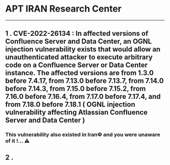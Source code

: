 # APT IRAN Research Center
-----------------------------------------------------------------
## 1 . CVE-2022-26134 : In affected versions of Confluence Server and Data Center, an OGNL injection vulnerability exists that would allow an unauthenticated attacker to execute arbitrary code on a Confluence Server or Data Center instance. The affected versions are from 1.3.0 before 7.4.17, from 7.13.0 before 7.13.7, from 7.14.0 before 7.14.3, from 7.15.0 before 7.15.2, from 7.16.0 before 7.16.4, from 7.17.0 before 7.17.4, and from 7.18.0 before 7.18.1 ( OGNL injection vulnerability affecting Atlassian Confluence Server and Data Center ) 

### This vulnerability also existed in Iran☫ and you were unaware of it !... ⚠
## 2 . 


